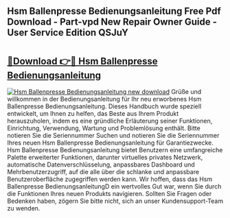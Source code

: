 ## Hsm Ballenpresse Bedienungsanleitung Free Pdf Download - Part-vpd New Repair Owner Guide - User Service Edition QSJuY

# <h2><a href="http://df5lrw.blite.top/?on=Hsm+Ballenpresse+Bedienungsanleitung">🔗Download 👉🔴 Hsm Ballenpresse Bedienungsanleitung</a></h2>

[![Hsm Ballenpresse Bedienungsanleitung new download](https://i.imgur.com/lujVjoI.png)](http://df5lrw.blite.top/?on=Hsm+Ballenpresse+Bedienungsanleitung)
Grüße und willkommen in der Bedienungsanleitung für Ihr neu erworbenes Hsm Ballenpresse Bedienungsanleitung. Dieses Handbuch wurde speziell entwickelt, um Ihnen zu helfen, das Beste aus Ihrem Produkt herauszuholen, indem es eine gründliche Erläuterung seiner Funktionen, Einrichtung, Verwendung, Wartung und Problemlösung enthält. Bitte notieren Sie die Seriennummer Suchen und notieren Sie die Seriennummer Ihres neuen Hsm Ballenpresse Bedienungsanleitung für Garantiezwecke. Hsm Ballenpresse Bedienungsanleitung bietet Benutzern eine umfangreiche Palette erweiterter Funktionen, darunter virtuelles privates Netzwerk, automatische Datenverschlüsselung, anpassbares Dashboard und Mehrbenutzerzugriff, auf die alle über die schlanke und anpassbare Benutzeroberfläche zugegriffen werden kann. Wir hoffen, dass das Hsm Ballenpresse BedienungsanleitungD ein wertvolles Gut war, wenn Sie durch die Funktionen Ihres neuen Produkts navigieren. Sollten Sie Fragen oder Bedenken haben, zögern Sie bitte nicht, sich an unser Kundensupport-Team zu wenden.
